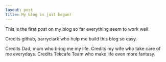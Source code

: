 ```yaml
---
layout: post
title: My blog is just begun!
---
```


This is the first post on my blog so far everything seem to work well.

Credits github, barryclark who help me build this blog so easy.

Credits Dad, mom who bring me my life.
Credits my wife who take care of me everydays.
Credits Tekcafe Team who make life even more fantasy. 
